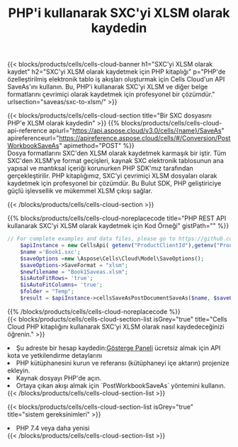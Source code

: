 ﻿---
title:  PHP'i kullanarak SXC'yi XLSM olarak kaydedin
description:  SXC formatındaki dosyayı XLSM formatındaki dosya olarak kaydetmek için PHP için Aspose.Cells Cloud SDK'yı kullanma.
kwords: Excel, Save SXC as XLSM, REST, PHP
howto: How to save SXC as XLSM using Aspose.Cells Cloud PHP library.
---
{{< blocks/products/cells/cells-cloud-banner h1="SXC\'yi XLSM olarak kaydet" h2="SXC\'yi XLSM olarak kaydetmek için PHP kitaplığı" p="PHP\'de özelleştirilmiş elektronik tablo iş akışları oluşturmak için Cells Cloud\'un API SaveAs\'ını kullanın. Bu, PHP\'i kullanarak SXC\'yi XLSM ve diğer belge formatlarını çevrimiçi olarak kaydetmek için profesyonel bir çözümdür." urlsection="saveas/sxc-to-xlsm/" >}}

{{< blocks/products/cells/cells-cloud-section title="Bir SXC dosyasını PHP\'e XLSM olarak kaydedin" >}}
{{% blocks/products/cells/cells-cloud-api-reference apiurl="https://api.aspose.cloud/v3.0/cells/{name}/SaveAs" apireferenceurl="https://apireference.aspose.cloud/cells/#/Conversion/PostWorkbookSaveAs" apimethod="POST" %}}
<br/>
Dosya formatlarını SXC'den XLSM olarak kaydetmek karmaşık bir iştir. Tüm SXC'den XLSM'ye format geçişleri, kaynak SXC elektronik tablosunun ana yapısal ve mantıksal içeriği korunurken PHP SDK'mız tarafından gerçekleştirilir. PHP kitaplığımız, SXC'yi çevrimiçi XLSM dosyaları olarak kaydetmek için profesyonel bir çözümdür. Bu Bulut SDK, PHP geliştiriciye güçlü işlevsellik ve mükemmel XLSM çıkışı sağlar.

{{< /blocks/products/cells/cells-cloud-section >}}

{{% blocks/products/cells/cells-cloud-noreplacecode title="PHP REST API kullanarak SXC\'yi XLSM olarak kaydetmek için Kod Örneği" gistPath="" %}}
  
```php
// For complete examples and data files, please go to https://github.com/aspose-cells-cloud/aspose-cells-cloud-php/
    $apiInstance = new CellsApi( getenv("ProductClientId"),getenv("ProductClientSecret") );
    $name ='Book1.sxc';
    $saveOptions =new \Aspose\Cells\Cloud\Model\SaveOptions();
    $saveOptions->SaveFormat = "xlsm";
    $newfilename = "Book1Saveas.xlsm";
    $isAutoFitRows= 'true';
    $isAutoFitColumns= 'true';
    $folder = "Temp";
    $result = $apiInstance->cellsSaveAsPostDocumentSaveAs($name, $saveOptions, $newfilename,$isAutoFitRows, $isAutoFitColumns, $folder);
```
  
{{% /blocks/products/cells/cells-cloud-noreplacecode %}}
<br/>
{{< blocks/products/cells/cells-cloud-section-list isGrey="true" title="Cells Cloud PHP kitaplığını kullanarak SXC\'yi XLSM olarak nasıl kaydedeceğinizi öğrenin." >}}
<li> Şu adreste bir hesap kaydedin:<a href="https://dashboard.aspose.cloud/">Gösterge Paneli</a> ücretsiz almak için API kota ve yetkilendirme detaylarını</li>
<li>PHP kütüphanesini kurun ve referansı (kütüphaneyi içe aktarın) projenize ekleyin.</li>
<li>Kaynak dosyayı PHP'de açın.</li>
<li>Ortaya çıkan akışı almak için `PostWorkbookSaveAs` yöntemini kullanın.</li>
{{< /blocks/products/cells/cells-cloud-section-list >}}

{{< blocks/products/cells/cells-cloud-section-list isGrey="true" title="sistem gereksinimleri" >}}
<li>PHP 7.4 veya daha yenisi</li>
{{< /blocks/products/cells/cells-cloud-section-list >}}
